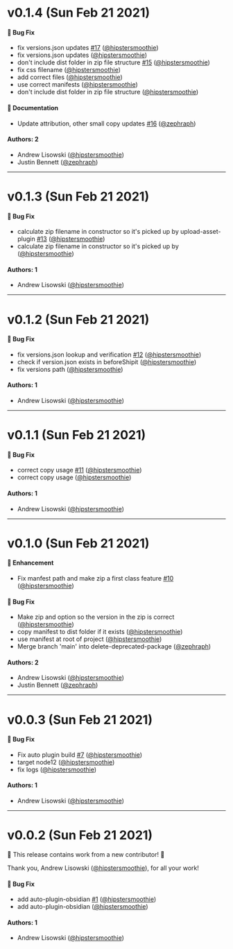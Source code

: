# v0.1.4 (Sun Feb 21 2021)

#### 🐛 Bug Fix

- fix versions.json updates [#17](https://github.com/zephraph/obsidian-tools/pull/17) ([@hipstersmoothie](https://github.com/hipstersmoothie))
- fix versions.json updates ([@hipstersmoothie](https://github.com/hipstersmoothie))
- don't include dist folder in zip file structure [#15](https://github.com/zephraph/obsidian-tools/pull/15) ([@hipstersmoothie](https://github.com/hipstersmoothie))
- fix css filename ([@hipstersmoothie](https://github.com/hipstersmoothie))
- add correct files ([@hipstersmoothie](https://github.com/hipstersmoothie))
- use correct manifests ([@hipstersmoothie](https://github.com/hipstersmoothie))
- don't include dist folder in zip file structure ([@hipstersmoothie](https://github.com/hipstersmoothie))

#### 📝 Documentation

- Update attribution, other small copy updates [#16](https://github.com/zephraph/obsidian-tools/pull/16) ([@zephraph](https://github.com/zephraph))

#### Authors: 2

- Andrew Lisowski ([@hipstersmoothie](https://github.com/hipstersmoothie))
- Justin Bennett ([@zephraph](https://github.com/zephraph))

---

# v0.1.3 (Sun Feb 21 2021)

#### 🐛 Bug Fix

- calculate zip filename in constructor so it's picked up by upload-asset-plugin [#13](https://github.com/zephraph/obsidian-tools/pull/13) ([@hipstersmoothie](https://github.com/hipstersmoothie))
- calculate zip filename in constructor so it's picked up by ([@hipstersmoothie](https://github.com/hipstersmoothie))

#### Authors: 1

- Andrew Lisowski ([@hipstersmoothie](https://github.com/hipstersmoothie))

---

# v0.1.2 (Sun Feb 21 2021)

#### 🐛 Bug Fix

- fix versions.json lookup and verification [#12](https://github.com/zephraph/obsidian-tools/pull/12) ([@hipstersmoothie](https://github.com/hipstersmoothie))
- check if version.json exists in beforeShipit ([@hipstersmoothie](https://github.com/hipstersmoothie))
- fix versions path ([@hipstersmoothie](https://github.com/hipstersmoothie))

#### Authors: 1

- Andrew Lisowski ([@hipstersmoothie](https://github.com/hipstersmoothie))

---

# v0.1.1 (Sun Feb 21 2021)

#### 🐛 Bug Fix

- correct copy usage [#11](https://github.com/zephraph/obsidian-tools/pull/11) ([@hipstersmoothie](https://github.com/hipstersmoothie))
- correct copy usage ([@hipstersmoothie](https://github.com/hipstersmoothie))

#### Authors: 1

- Andrew Lisowski ([@hipstersmoothie](https://github.com/hipstersmoothie))

---

# v0.1.0 (Sun Feb 21 2021)

#### 🚀 Enhancement

- Fix manfest path and make zip a first class feature [#10](https://github.com/zephraph/obsidian-tools/pull/10) ([@hipstersmoothie](https://github.com/hipstersmoothie))

#### 🐛 Bug Fix

- Make zip and option so the version in the zip is correct ([@hipstersmoothie](https://github.com/hipstersmoothie))
- copy manifest to dist folder if it exists ([@hipstersmoothie](https://github.com/hipstersmoothie))
- use manifest at root of project ([@hipstersmoothie](https://github.com/hipstersmoothie))
- Merge branch 'main' into delete-deprecated-package ([@zephraph](https://github.com/zephraph))

#### Authors: 2

- Andrew Lisowski ([@hipstersmoothie](https://github.com/hipstersmoothie))
- Justin Bennett ([@zephraph](https://github.com/zephraph))

---

# v0.0.3 (Sun Feb 21 2021)

#### 🐛 Bug Fix

- Fix auto plugin build [#7](https://github.com/zephraph/obsidian-tools/pull/7) ([@hipstersmoothie](https://github.com/hipstersmoothie))
- target node12 ([@hipstersmoothie](https://github.com/hipstersmoothie))
- fix logs ([@hipstersmoothie](https://github.com/hipstersmoothie))

#### Authors: 1

- Andrew Lisowski ([@hipstersmoothie](https://github.com/hipstersmoothie))

---

# v0.0.2 (Sun Feb 21 2021)

:tada: This release contains work from a new contributor! :tada:

Thank you, Andrew Lisowski ([@hipstersmoothie](https://github.com/hipstersmoothie)), for all your work!

#### 🐛 Bug Fix

- add auto-plugin-obsidian [#1](https://github.com/zephraph/obsidian-tools/pull/1) ([@hipstersmoothie](https://github.com/hipstersmoothie))
- add auto-plugin-obsidian ([@hipstersmoothie](https://github.com/hipstersmoothie))

#### Authors: 1

- Andrew Lisowski ([@hipstersmoothie](https://github.com/hipstersmoothie))
